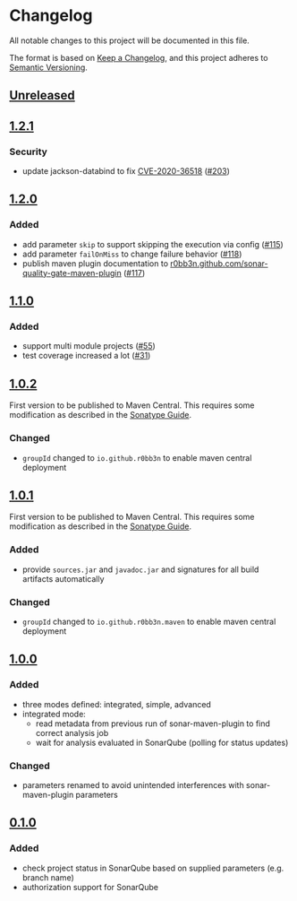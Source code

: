 # Changelog

All notable changes to this project will be documented in this file.

The format is based on [Keep a Changelog](https://keepachangelog.com/en/1.0.0/), and this project adheres
to [Semantic Versioning](https://semver.org/spec/v2.0.0.html).

## [Unreleased]

[unreleased]: https://github.com/r0bb3n/sonar-quality-gate-maven-plugin/compare/v1.2.1...HEAD

## [1.2.1]

### Security

- update jackson-databind to fix [CVE-2020-36518] ([#203])

[1.2.1]: https://github.com/r0bb3n/sonar-quality-gate-maven-plugin/compare/v1.2.0...v1.2.1
[CVE-2020-36518]: https://nvd.nist.gov/vuln/detail/CVE-2020-36518
[#203]: https://github.com/r0bb3n/sonar-quality-gate-maven-plugin/issues/203

## [1.2.0]

### Added

- add parameter `skip` to support skipping the execution via config ([#115])
- add parameter `failOnMiss` to change failure behavior ([#118])
- publish maven plugin documentation to [r0bb3n.github.com/sonar-quality-gate-maven-plugin](https://r0bb3n.github.com/sonar-quality-gate-maven-plugin) ([#117])

[1.2.0]: https://github.com/r0bb3n/sonar-quality-gate-maven-plugin/compare/v1.1.0...v1.2.0
[#115]: https://github.com/r0bb3n/sonar-quality-gate-maven-plugin/issues/115
[#118]: https://github.com/r0bb3n/sonar-quality-gate-maven-plugin/issues/118
[#117]: https://github.com/r0bb3n/sonar-quality-gate-maven-plugin/issues/117

## [1.1.0]

### Added

- support multi module projects ([#55](https://github.com/r0bb3n/sonar-quality-gate-maven-plugin/issues/55))
- test coverage increased a lot ([#31](https://github.com/r0bb3n/sonar-quality-gate-maven-plugin/issues/31))

[1.1.0]: https://github.com/r0bb3n/sonar-quality-gate-maven-plugin/compare/v1.0.2...v1.1.0

## [1.0.2]

First version to be published to Maven Central. This requires some modification as
 described in the [Sonatype Guide][sonatype-guide].

### Changed

- `groupId` changed to `io.github.r0bb3n` to enable maven central deployment

[1.0.2]: https://github.com/r0bb3n/sonar-quality-gate-maven-plugin/compare/v1.0.1...v1.0.2

## [1.0.1]

First version to be published to Maven Central. This requires some modification as
 described in the [Sonatype Guide][sonatype-guide].

### Added

- provide `sources.jar` and `javadoc.jar` and signatures for all build artifacts automatically

### Changed

- `groupId` changed to `io.github.r0bb3n.maven` to enable maven central deployment

[1.0.1]: https://github.com/r0bb3n/sonar-quality-gate-maven-plugin/compare/v1.0.0...v1.0.1
[sonatype-guide]: https://central.sonatype.org/pages/producers.html

## [1.0.0]

### Added

- three modes defined: integrated, simple, advanced
- integrated mode: 
  - read metadata from previous run of sonar-maven-plugin to find correct analysis job
  - wait for analysis evaluated in SonarQube (polling for status updates)

### Changed

- parameters renamed to avoid unintended interferences with sonar-maven-plugin parameters

[1.0.0]: https://github.com/r0bb3n/sonar-quality-gate-maven-plugin/compare/v0.1.0...v1.0.0

## [0.1.0]

### Added

- check project status in SonarQube based on supplied parameters (e.g. branch name)
- authorization support for SonarQube

[0.1.0]: https://github.com/r0bb3n/sonar-quality-gate-maven-plugin/releases/tag/v0.1.0
